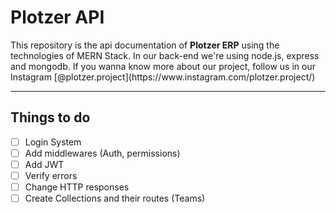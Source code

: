 <h1>Plotzer API </h1>
<p>This repository is the api documentation of <b>Plotzer ERP</b> using the technologies of MERN Stack. In our back-end we're using node.js, express and mongodb. If you wanna know more about our project, follow us in our Instagram [@plotzer.project](https://www.instagram.com/plotzer.project/)</p>

<hr>

## Things to do

- [ ] Login System
- [ ] Add middlewares (Auth, permissions)
- [ ] Add JWT
- [ ] Verify errors
- [ ] Change HTTP responses
- [ ] Create Collections and their routes (Teams)
